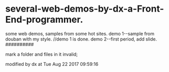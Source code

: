 # several-web-demos-by-dx-a-Front-End-programmer.
some web demos, samples from some hot sites. 
demo 1--sample from douban with my style. //demo 1 is done.
demo 2--first period, add slide.
##########


mark a folder and files in it  invalid;

modified by dx at Tue Aug 22 2017 09:59:16
